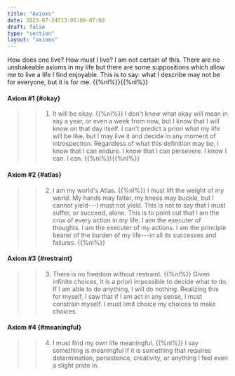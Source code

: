 ```yaml
---
title: "Axioms"
date: 2023-07-24T13:05:00-07:00
draft: false
type: "section"
layout: "axioms"
---
```


How does one live? How must I live? I am not certain of this. There are no unshakeable axioms in my life but there are some suppositions which allow me to live a life I find enjoyable. This is to say: what I describe may not be for everyone, but it is for me.
{{%nl%}}{{%nl%}}

#### Axiom #1 {#okay}
>> 1. It will be okay.
{{%nl%}}
I don't know what okay will mean in say a year, or even a week from now, but I know that I will know on that day itself. I can't predict a priori what my life will be like, but I may live it and decide in any moment of introspection. Regardless of what this definition may be, I know that I can endure. I know that I can persevere. I know I can. I can.
{{%nl%}}{{%nl%}}

#### Axiom #2 {#atlas}
>> 2. I am my world's Atlas.
{{%nl%}}
I must lift the weight of my world. My hands may falter, my knees may buckle, but I cannot yield---I must not yield. This is not to say that I must suffer, or succeed, alone. This is to point out that I am the crux of every action in my life. I aim the executer of thoughts. I am the executer of my actions. I am the principle bearer of the burden of my life---in all its successes and failures.
{{%nl%}}

#### Axiom #3 {#restraint}
>> 3. There is no freedom without restraint.
{{%nl%}}
Given infinite choices, it is a priori impossible to decide what to do. If I am able to do anything, I will do nothing. Realizing this for myself, I saw that if I am act in any sense, I must constrain myself. I must limit choice my choices to make choices. 

#### Axiom #4 {#meaningful}
>> 4. I must find my own life meaningful.
{{%nl%}}
I say something is meaningful if it is something that requires determination, persistence, creativity, or anything I feel even a slight pride in. 
